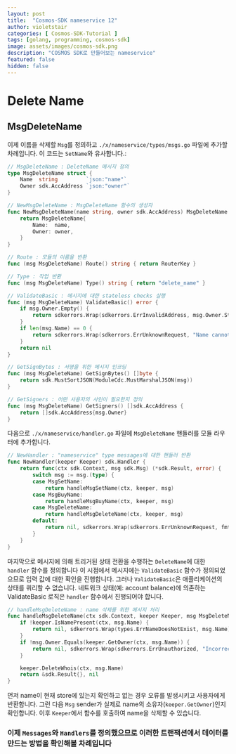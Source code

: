 ```yaml
---
layout: post
title:  "Cosmos-SDK nameservice 12"
author: violetstair
categories: [ Cosmos-SDK-Tutorial ]
tags: [golang, programming, cosmos-sdk]
image: assets/images/cosmos-sdk.png
description: "COSMOS SDK로 만들어보는 nameservice"
featured: false
hidden: false
---
```


# Delete Name

## MsgDeleteName

이제 이름을 삭제할 `Msg`를 정의하고 `./x/nameservice/types/msgs.go` 파일에 추가할 차례입니다. 이 코드는 `SetName`와 유사합니다.:

```go
// MsgDeleteName : DeleteName 메시지 정의
type MsgDeleteName struct {
    Name  string         `json:"name"`
    Owner sdk.AccAddress `json:"owner"`
}

// NewMsgDeleteName : MsgDeleteName 함수의 생성자
func NewMsgDeleteName(name string, owner sdk.AccAddress) MsgDeleteName {
    return MsgDeleteName{
        Name:  name,
        Owner: owner,
    }
}

// Route : 모듈의 이름을 반환
func (msg MsgDeleteName) Route() string { return RouterKey }

// Type : 작업 반환
func (msg MsgDeleteName) Type() string { return "delete_name" }

// ValidateBasic : 메시지에 대한 stateless checks 실행
func (msg MsgDeleteName) ValidateBasic() error {
    if msg.Owner.Empty() {
        return sdkerrors.Wrap(sdkerrors.ErrInvalidAddress, msg.Owner.String())
    }
    if len(msg.Name) == 0 {
        return sdkerrors.Wrap(sdkerrors.ErrUnknownRequest, "Name cannot be empty")
    }
    return nil
}

// GetSignBytes : 서명을 위한 메시지 인코딩
func (msg MsgDeleteName) GetSignBytes() []byte {
    return sdk.MustSortJSON(ModuleCdc.MustMarshalJSON(msg))
}

// GetSigners : 어떤 사용자의 사인이 필요한지 정의
func (msg MsgDeleteName) GetSigners() []sdk.AccAddress {
    return []sdk.AccAddress{msg.Owner}
}
```

다음으로 `./x/nameservice/handler.go` 파일에 `MsgDeleteName` 핸들러를 모듈 라우터에 추가합니다.

```go
// NewHandler : "nameservice" type messages에 대한 핸들러 반환
func NewHandler(keeper Keeper) sdk.Handler {
    return func(ctx sdk.Context, msg sdk.Msg) (*sdk.Result, error) {
        switch msg := msg.(type) {
        case MsgSetName:
            return handleMsgSetName(ctx, keeper, msg)
        case MsgBuyName:
            return handleMsgBuyName(ctx, keeper, msg)
        case MsgDeleteName:
            return handleMsgDeleteName(ctx, keeper, msg)
        default:
            return nil, sdkerrors.Wrap(sdkerrors.ErrUnknownRequest, fmt.Sprintf("Unrecognized nameservice Msg type: %v", msg.Type()))
        }
    }
}
```

마지막으로 메시지에 의해 트리거된 상태 전환을 수행하는 `DeleteName`에 대한 `handler` 함수를 정의합니다
이 시점에서 메시지에는 `ValidateBasic` 함수가 정의되었으므로 입력 값에 대한 확인을 진행합니다.
그러나 `ValidateBasic`은 애플리케이션의 상태를 쿼리할 수 없습니다.
네트워크 상태(예: account balance)에 의존하는 ValidateBasic 로직은 `handler` 함수에서 진행되어야 합니다.

```go
// handleMsgDeleteName : name 삭제를 위한 메시지 처리
func handleMsgDeleteName(ctx sdk.Context, keeper Keeper, msg MsgDeleteName) (*sdk.Result, error) {
    if !keeper.IsNamePresent(ctx, msg.Name) {
        return nil, sdkerrors.Wrap(types.ErrNameDoesNotExist, msg.Name)
    }
    if !msg.Owner.Equals(keeper.GetOwner(ctx, msg.Name)) {
        return nil, sdkerrors.Wrap(sdkerrors.ErrUnauthorized, "Incorrect Owner")
    }

    keeper.DeleteWhois(ctx, msg.Name)
    return &sdk.Result{}, nil
}
```

먼저 name이 현재 store에 있는지 확인하고 없는 경우 오류를 발생시키고 사용자에게 반환합니다.
그런 다음 `Msg` sender가 실제로 name의 소유자(`keeper.GetOwner`)인지 확인합니다.
이후 `Keeper`에서 함수를 호출하여 name을 삭제할 수 있습니다.

### 이제 `Messages`와  `Handlers`를 정의했으므로 이러한 트랜잭션에서 데이터를 만드는 방법을 확인해볼 차례입니다
